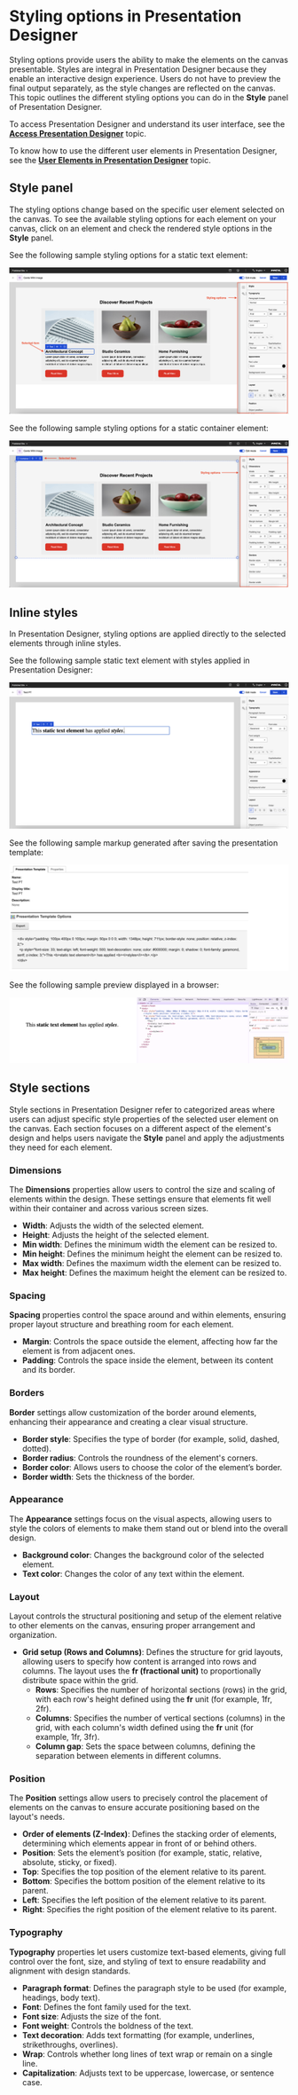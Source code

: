 # Styling options in Presentation Designer

Styling options provide users the ability to make the elements on the canvas presentable. Styles are integral in Presentation Designer because they enable an interactive design experience. Users do not have to preview the final output separately, as the style changes are reflected on the canvas. This topic outlines the different styling options you can do in the **Style** panel of Presentation Designer.


To access Presentation Designer and understand its user interface, see the **[Access Presentation Designer](../access/index.md)** topic. 

To know how to use the different user elements in Presentation Designer, see the **[User Elements in Presentation Designer](../usage/user_elements.md)** topic. 


## Style panel

The styling options change based on the specific user element selected on the canvas. To see the available styling options for each element on your canvas, click on an element and check the rendered style options in the **Style** panel.

See the following sample styling options for a static text element:

![](../../../../assets/HCL_Presentation_Designer_Styling_Options_Static_Text_Sample.png)

See the following sample styling options for a static container element:

![](../../../../assets/HCL_Presentation_Designer_Styling_Options_Static_Container_Sample.png)


## Inline styles

In Presentation Designer, styling options are applied directly to the selected elements through inline styles. 

See the following sample static text element with styles applied in Presentation Designer:

![](../../../../assets/HCL_Presentation_Designer_Styling_Options_Sample_Styles_Applied.png)

See the following sample markup generated after saving the presentation template:

![](../../../../assets/HCL_Presentation_Designer_Styling_Options_Sample_Styles_Markup.png)

See the following sample preview displayed in a browser:

![](../../../../assets/HCL_Presentation_Designer_Styling_Options_Sample_Styles_Preview.png)


## Style sections

Style sections in Presentation Designer refer to categorized areas where users can adjust specific style properties of the selected user element on the canvas. Each section focuses on a different aspect of the element's design and helps users navigate the **Style** panel and apply the adjustments they need for each element.

### Dimensions
The **Dimensions** properties allow users to control the size and scaling of elements within the design. These settings ensure that elements fit well within their container and across various screen sizes.

- **Width**: Adjusts the width of the selected element.
- **Height**: Adjusts the height of the selected element.
- **Min width**: Defines the minimum width the element can be resized to.
- **Min height**: Defines the minimum height the element can be resized to.
- **Max width**: Defines the maximum width the element can be resized to.
- **Max height**: Defines the maximum height the element can be resized to.


### Spacing
**Spacing** properties control the space around and within elements, ensuring proper layout structure and breathing room for each element.

- **Margin**: Controls the space outside the element, affecting how far the element is from adjacent ones.
- **Padding**: Controls the space inside the element, between its content and its border.


### Borders
**Border** settings allow customization of the border around elements, enhancing their appearance and creating a clear visual structure.

- **Border style**: Specifies the type of border (for example, solid, dashed, dotted).
- **Border radius**: Controls the roundness of the element's corners.
- **Border color**: Allows users to choose the color of the element’s border.
- **Border width**: Sets the thickness of the border.


### Appearance
The **Appearance** settings focus on the visual aspects, allowing users to style the colors of elements to make them stand out or blend into the overall design.

- **Background color**: Changes the background color of the selected element.
- **Text color**: Changes the color of any text within the element.


### Layout
Layout controls the structural positioning and setup of the element relative to other elements on the canvas, ensuring proper arrangement and organization.

- **Grid setup (Rows and Columns)**: Defines the structure for grid layouts, allowing users to specify how content is arranged into rows and columns. The layout uses the **fr (fractional unit)** to proportionally distribute space within the grid.
  - **Rows**: Specifies the number of horizontal sections (rows) in the grid, with each row's height defined using the **fr** unit (for example, 1fr, 2fr).
  - **Columns**: Specifies the number of vertical sections (columns) in the grid, with each column's width defined using the **fr** unit (for example, 1fr, 3fr).
  - **Column gap**: Sets the space between columns, defining the separation between elements in different columns.


### Position
The **Position** settings allow users to precisely control the placement of elements on the canvas to ensure accurate positioning based on the layout's needs.

- **Order of elements (Z-Index)**: Defines the stacking order of elements, determining which elements appear in front of or behind others.
- **Position**: Sets the element’s position (for example, static, relative, absolute, sticky, or fixed).
- **Top**: Specifies the top position of the element relative to its parent.
- **Bottom**: Specifies the bottom position of the element relative to its parent.
- **Left**: Specifies the left position of the element relative to its parent.
- **Right**: Specifies the right position of the element relative to its parent.


### Typography

**Typography** properties let users customize text-based elements, giving full control over the font, size, and styling of text to ensure readability and alignment with design standards.

- **Paragraph format**: Defines the paragraph style to be used (for example, headings, body text).
- **Font**: Defines the font family used for the text.
- **Font size**: Adjusts the size of the font.
- **Font weight**: Controls the boldness of the text.
- **Text decoration**: Adds text formatting (for example, underlines, strikethroughs, overlines).
- **Wrap**: Controls whether long lines of text wrap or remain on a single line.
- **Capitalization**: Adjusts text to be uppercase, lowercase, or sentence case.
